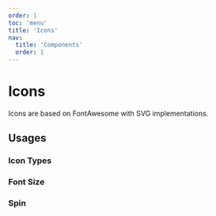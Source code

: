 ```yaml
---
order: 1
toc: 'menu'
title: 'Icons'
nav:
  title: 'Components'
  order: 1
---
```


# Icons

Icons are based on FontAwesome with SVG implementations.

## Usages

### Icon Types

<code src="../../examples/icons/types/regular.tsx"></code>
<code src="../../examples/icons/types/brands.tsx"></code>
<code src="../../examples/icons/types/solid.tsx"></code>

### Font Size

<code src="../../examples/icons/font_size/sizes.tsx"></code>

### Spin

<code src="../../examples/icons/spin/spin.tsx"></code>

<API src="../../src/components/Icon/index.tsx"></API>
